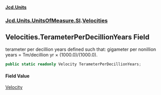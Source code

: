 #### [Jcd.Units](index 'index')
### [Jcd.Units.UnitsOfMeasure.SI](Jcd.Units.UnitsOfMeasure.SI 'Jcd.Units.UnitsOfMeasure.SI').[Velocities](Velocities 'Jcd.Units.UnitsOfMeasure.SI.Velocities')

## Velocities.TerameterPerDecillionYears Field

terameter per decillion years defined such that: gigameter per nonillion years = Tm/decillion yr ×
(1000.0)/(1000.0).

```csharp
public static readonly Velocity TerameterPerDecillionYears;
```

#### Field Value
[Velocity](Velocity 'Jcd.Units.UnitTypes.Velocity')